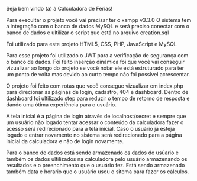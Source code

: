 Seja bem vindo (a) à Calculadora de Férias!

Para execultar o projeto você vai precisar ter o xampp v3.3.0
O sistema tem a integração com o banco de dados MySQL e será preciso conectar com o banco de dados e ultilizar o script que está no arquivo creation.sql

Foi utilizado para este projeto HTML5, CSS, PHP, JavaScript e MySQL

Para esse projeto foi utilizado o JWT para a verificação de segurança com o banco de dados.
Foi feito inserção dinâmica foi que você vai conseguir vizualizar ao longo do projeto se você notar ele
está estruturado para ter um ponto de volta mas devido ao curto tempo não foi possível acrescentar.

O projeto foi feito com rotas que você consegue vizualizar em index.php para direcionar as páginas de login, cadastro, 404 e dashboard.
Dentro de dashboard foi ultilizado step para reduzir o tempo de retorno de resposta e dando uma ótima experiência para o usuário.

A tela inicial é a página de login atravês de localhost/secret e sempre que um usuário não logado tentar acessar o conteúdo da calculadora fazer o acesso será redirecionado para a tela inicial. Caso o usuário já esteja logado e entrar novamente no sistema será redirecionado para a página inicial da calculadora e não de login novamente.

Para o banco de dados está sendo armazenado os dados do usúario e também os dados ultilizados na calculadora pelo usuário armazenando os resultados e o preenchimento que o usuário fez. Está sendo armazenado também data e horario que o usuário usou o sitema para fazer os cálculos.